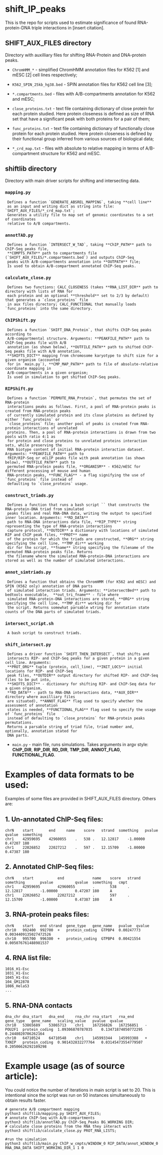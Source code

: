 # shift_IP_peaks
This is the repo for scripts used to estimate significance of found RNA-protein-DNA triple interactions 
in [insert citation].


## SHIFT_AUX_FILES directory
Directory with auxilliary files for shifting RNA-Protein and DNA-protein peaks.

  * `ChromHMM_*` - simplified ChromHMM annotation files for K562 [1] and mESC [2] cell lines respectively;

  * `K562_SPIN_25kb_hg38.bed` - SPIN annotation files for K562 cell line [3];

  * `*.compartments.bed` - files with A/B-compartments annotation for K562 and mESC;

  * `close_proteins.txt` - text file containing dictionary of close protein for each protein studied. Here 
     protein closeness is defined as size of RNA set that have a significant peak with both proteins for a 
     pair of them;

  * `func_proteins.txt` - text file containing dictionary of functionally close protein for each protein 
     studied. Here protein closeness is defined by their functional group inferred from various sources of 
     biological data;

  * `*_crd_map.txt` - files with absolute to relative mapping in terms of 
     A/B-compartment structure for K562 and mESC.

## shiftlib directory
Directory with main driver scripts for shifting and intersecting data.

### `mapping.py` 
     Defines a function `GENERATE_ABSREL_MAPPING`, taking **cell line** 
     as an input and writing dict as string into file: `SHIFT_AUX_FILES/*_crd_map.txt`;
     Generates a utility file to map set of genomic coordinates to a set of coordinates
     relative to A/B compartments. 

### `annotTAD.py`
     Defines a function `INTERSECT_W_TAD`, taking **ChIP_PATH** path to ChIP-Seq peaks file,
     **COMPTS_PATH** path to compartments file (`SHIFT_AUX_FILES/*.compartments.bed`) and outputs ChIP-Seq 
     peaks with A/B-compartments annotation into **OUTPATH** file;
     Is used to obtain A/B-compartment annotated ChIP-Seq peaks.

### `calculate_close.py`
     Defines two functions: CALC_CLOSENESS (takes **RNA_LIST_DIR** path to directory with lists of RNA for
     each protein and an optional **threshold** set to 2/3 by default) that generates a `close_proteins` file
     in aux files directory; CALC_FUNCTIONAL that manually loads `func_proteins` into the same directory.

### `ChIPShift.py` 
     Defines a function `SHIFT_DNA_Protein`, that shifts ChIP-Seq peaks according to 
     A/B-compartmental structure. Arguments: **PEAKFILE_PATH** path to ChIP-Seq peaks file with A/B 
     annotation (as shown below), **OUTFILE_PATH** path to shifted ChIP-Seq peaks file with A/B annotation, 
     **SHIFTS_DICT** mapping from chromosome karyotype to shift size for a given organism (accounted 
     for in `main.py`), **CMP_MAP_PATH** path to file of absolute-relative coordinate mapping in 
     A/B-compartments in a given organism;
     Is used in simulation to get shifted ChIP-Seq peaks.

###  `RIPShift.py`
     Defines a function `PERMUTE_RNA_Protein`, that permutes the set of RNA-protein 
     interactions peaks as follows. First, a pool of RNA-protein peaks is created from RNA-protein peaks 
     of currently simulated protein and its close ploteins as defined by either `func_proteins` or 
     `close_proteins` file; another pool of peaks is created from RNA-protein interactions of unrelated
     proteins. Then, a pool of RNA-protein interactions is drawn from two pools with ratio 4:1 as 
     for protein and close proteins to unrelated proteins interaction sets, while preserving the 
     RNA biotype content of initial RNA-protein interaction dataset. Arguments: **PEAKFILE_PATH** path to 
     fRIP/RIP-Seq or eCLIP peaks file with peak annotation (as shown below), **OUTFILE_PATH** path to 
     permuted RNA-protein peaks file, **ORGANISM** - K562/mESC for different processing of mouse and human
     RNA-protein peaks, **FUNC_FLAG** - a flag signifying the use of `func_proteins` file instead of 
     defaulting to `close_proteins` usage.

###  `construct_triads.py`
     Defines a function that runs a bash script `` that constructs the RNA-protein-DNA triad from simulated
     peaks files and real RNA-DNA data, writing the output to specified inner location. Arguments: **RD_DATA** 
     path to RNA-DNA interactions data file, **RIP_TYPE** string representing the type of RNA-protein interactions
     capture protocol, **OUTDIR** a dictionary with locations of simulated RIP and ChIP peak files, **PROT** name 
     of the protein for which the triads are constructed, **ORG** string specifying the cell line, **TMP_dir** working
     dir for the script, **fname** string specifying the filename of the permuted RNA-protein peaks file. Returns 
     the filename where the simulated RNA-protein-DNA interactions are stored as well as the number of simulated interactions. 

###  `annot_simtriads.py`
     Defines a function that obtains the ChromHMM (for K562 and mESC) and SPIN (K562 only) annotation of DNA parts
     of simulated interaction triads. Arguments: **intersectBed** path to bedtools executable,  **out_tri_fname** - file where 
     simulated RNA-protein-DNA interactions are stored, **ORG** string specifying the cell line, **TMP_dir** working dir for
     the script. Returns somewhat parsable wtring for annotation state counts of the DNA parts of simulated triads.

### `intersect_script.sh`
     A bash script to construct triads.

###  `shift_intersect.py`
     Defines a driver function `SHIFT_THEN_INTERSECT`, that shifts and 
     intersects RIP- and ChIP-Seq peaks for a given protein in a given cell_line. Arguments:
     **PROT_ORG** tuple (protein, cell_line), **INIT_LOCS** initial locations for RIP- and ChIP-Seq 
     peak files, **OUTDIR** output directory for shifted RIP- and ChIP-Seq files to be put into, 
     **SHIFTS_DICT** - dictionary for shifting RIP- and ChIP-Seq data for a given organism,
     **RD_DATA** - path to RNA-DNA interactions data, **AUX_DIR** directory where auxilliary files 
     are situated), **ANNOT_FLAG** flag used to specify whether the assessment of annotation 
     states is needed, **FUNCTIONAL_FLAG** flag used to specify the usage of `func_proteins` file 
     instead of defaulting to `close_proteins` for RNA-protein peaks permutations. 
     Returns a parsable string of triad file, triad number and, optionally, annotation stated for
     DNA parts.

  * `main.py` - main file, runs simulations. Takes arguments in argv style: **ChIP_DIR**, **RIP_DIR**, 
     **RD_DIR**, **TMP_DIR**, **ANNOT_FLAG**, **FUNCTIONAL_FLAG**.

# Examples of data formats to be used:

Examples of some files are provided in SHIFT_AUX_FILES directory. Others are:
## 1. Un-annotated ChIP-Seq files:
```
chrN	start		end		name	score	strand	something	pvalue		qvalue	something
chr1	42959695	42960055	.	538	.	12.12817	-1.00000	0.47207	180
chr1	22026852	22027212	.	597	.	12.15709	-1.00000	0.47387	180
```
## 2. Annotated ChIP-Seq files:
```
chrN    start           end             name    score   strand  something       pvalue          qvalue  something	cmpt
chr1    42959695        42960055        .       538     .       12.12817        -1.00000        0.47207 180		A
chr1    22026852        22027212        .       597     .       12.15709        -1.00000        0.47387 180		A
```
## 3. RNA-protein peaks files:
```
chrN	start	end	strand	gene_type	gene_name	pvalue	qvalue
chr10	992400	992700	+	protein_coding	GTPBP4	0.00247773	0.0034409135027472526
chr10	995700	996300	+	protein_coding	GTPBP4	0.00421554	0.005076761488981537
```
## 4. RNA list file:
```
1016_H1-Esc
1031_H1-Esc
1045_H1-Esc
104_GM12878
1086_HelaS3
...
```
## 5. RNA-DNA contacts
```
dna_chr	dna_start	dna_end		rna_chr	rna_start	rna_end		gene_type	gene_name	scaling_value	pvalue	qvalue
chr10	53865689	53865713	chr1	167256826	167256851	-	POU2F1	protein_coding	1.09306870787035	0.13471874050772295	0.2448020706262164
chr10	64710524	64710548	chr1	145993344	145993388	+	TXNIP	protein_coding	0.901432832277764	0.03145473554779507	0.20506626292109298

```

# Example usage (as of source article):
  You could notice the number of iterations in main script is set to 20. This is intentional since 
  the script was run on 50 instances simultaneously to obtain results faster.
```{python}
# generate A/B compartment mapping
python3 shiftlib/mapping.py SHIFT_AUX_FILES;
# annotate ChIP-Seq with A/B-compartments
python3 shiftlib/annotTAD.py ChIP-Seq_Peaks BG_WORKING DIR;
# calculate close proteins from the RNA they interact with
python3 shiftlib/calculate_close.py PROT_RNA_LISTS;

#run the simulation
python3 shiftlib/main.py ChIP_w_cmpts/WINDOW_0 RIP_DATA/annot_WINDOW_0 RNA_DNA_DATA SHIFT_WORKING_DIR_1 1 0
```
